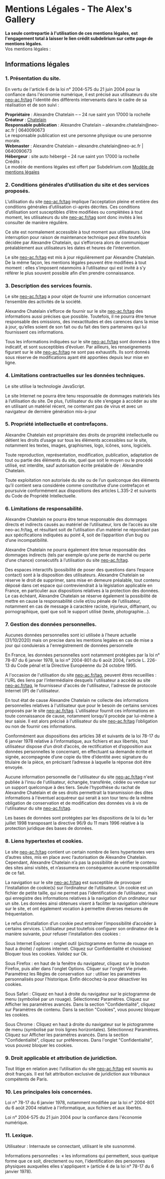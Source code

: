 
# Mentions Légales - The Alex's Gallery

<strong>La seule contrepartie à l'utilisation de ces mentions légales, est l'engagement total à laisser le lien crédit subdelirium sur cette page de mentions légales.</strong><br />
Vos mentions légales :
<h2>Informations légales</h2>
<h3>1. Présentation du site.</h3>
<p>En vertu de l'article 6 de la loi n° 2004-575 du 21 juin 2004 pour la confiance dans l'économie numérique, il est précisé aux utilisateurs du site <a href="http://neo-ac.fr/tag/">neo-ac.fr/tag</a> l'identité des différents intervenants dans le cadre de sa réalisation et de son suivi :</p>
<p><strong>Propriétaire</strong> : Alexandre Chatelain –  – 24 rue saint yon 17000 la rochelle<br />
<strong>Créateur</strong>  : <a href="n/a">Chatelain</a><br />
<strong>Responsable publication</strong> : Alexandre Chatelain – alexandre.chatelain@neo-ac.fr   |   0640090673<br />
Le responsable publication est une personne physique ou une personne morale.<br />
<strong>Webmaster</strong> : Alexandre Chatelain – alexandre.chatelain@neo-ac.fr   |   0640090673<br />
<strong>Hébergeur</strong> : site auto hébergé – 24 rue saint yon 17000 la rochelle<br />
Crédits : <br />
Le modèle de mentions légales est offert par Subdelirium.com <a target="_blank" href="https://www.subdelirium.com/generateur-de-mentions-legales/" alt="Modèle de mentions légales">Modèle de mentions légales</a></p>

<h3>2. Conditions générales d’utilisation du site et des services proposés.</h3>
<p>L’utilisation du site <a href="https://manta.neo-ac.fr/tag/">neo-ac.fr/tag</a> implique l’acceptation pleine et entière des conditions générales d’utilisation ci-après décrites. Ces conditions d’utilisation sont susceptibles d’être modifiées ou complétées à tout moment, les utilisateurs du site <a href="https://manta.neo-ac.fr/tag/">neo-ac.fr/tag</a> sont donc invités à les consulter de manière régulière.</p>
<p>Ce site est normalement accessible à tout moment aux utilisateurs. Une interruption pour raison de maintenance technique peut être toutefois décidée par Alexandre Chatelain, qui s’efforcera alors de communiquer préalablement aux utilisateurs les dates et heures de l’intervention.</p>
<p>Le site <a href="https://manta.neo-ac.fr/tag/">neo-ac.fr/tag</a> est mis à jour régulièrement par Alexandre Chatelain. De la même façon, les mentions légales peuvent être modifiées à tout moment : elles s’imposent néanmoins à l’utilisateur qui est invité à s’y référer le plus souvent possible afin d’en prendre connaissance.</p>
<h3>3. Description des services fournis.</h3>
<p>Le site <a href="https://manta.neo-ac.fr/tag/">neo-ac.fr/tag</a> a pour objet de fournir une information concernant l’ensemble des activités de la société.</p>
<p>Alexandre Chatelain s’efforce de fournir sur le site <a href="https://manta.neo-ac.fr/tag/">neo-ac.fr/tag</a> des informations aussi précises que possible. Toutefois, il ne pourra être tenue responsable des omissions, des inexactitudes et des carences dans la mise à jour, qu’elles soient de son fait ou du fait des tiers partenaires qui lui fournissent ces informations.</p>
<p>Tous les informations indiquées sur le site <a href="https://manta.neo-ac.fr/tag/">neo-ac.fr/tag</a> sont données à titre indicatif, et sont susceptibles d’évoluer. Par ailleurs, les renseignements figurant sur le site <a href="https://manta.neo-ac.fr/tag/">neo-ac.fr/tag</a> ne sont pas exhaustifs. Ils sont donnés sous réserve de modifications ayant été apportées depuis leur mise en ligne.</p>
<h3>4. Limitations contractuelles sur les données techniques.</h3>
<p>Le site utilise la technologie JavaScript.</p>
<p>Le site Internet ne pourra être tenu responsable de dommages matériels liés à l’utilisation du site. De plus, l’utilisateur du site s’engage à accéder au site en utilisant un matériel récent, ne contenant pas de virus et avec un navigateur de dernière génération mis-à-jour</p>
<h3>5. Propriété intellectuelle et contrefaçons.</h3>
<p>Alexandre Chatelain est propriétaire des droits de propriété intellectuelle ou détient les droits d’usage sur tous les éléments accessibles sur le site, notamment les textes, images, graphismes, logo, icônes, sons, logiciels.</p>
<p>Toute reproduction, représentation, modification, publication, adaptation de tout ou partie des éléments du site, quel que soit le moyen ou le procédé utilisé, est interdite, sauf autorisation écrite préalable de : Alexandre Chatelain.</p>
<p>Toute exploitation non autorisée du site ou de l’un quelconque des éléments qu’il contient sera considérée comme constitutive d’une contrefaçon et poursuivie conformément aux dispositions des articles L.335-2 et suivants du Code de Propriété Intellectuelle.</p>
<h3>6. Limitations de responsabilité.</h3>
<p>Alexandre Chatelain ne pourra être tenue responsable des dommages directs et indirects causés au matériel de l’utilisateur, lors de l’accès au site neo-ac.fr/tag, et résultant soit de l’utilisation d’un matériel ne répondant pas aux spécifications indiquées au point 4, soit de l’apparition d’un bug ou d’une incompatibilité.</p>
<p>Alexandre Chatelain ne pourra également être tenue responsable des dommages indirects (tels par exemple qu’une perte de marché ou perte d’une chance) consécutifs à l’utilisation du site <a href="http://neo-ac.fr/tag/">neo-ac.fr/tag</a>.</p>
<p>Des espaces interactifs (possibilité de poser des questions dans l’espace contact) sont à la disposition des utilisateurs. Alexandre Chatelain se réserve le droit de supprimer, sans mise en demeure préalable, tout contenu déposé dans cet espace qui contreviendrait à la législation applicable en France, en particulier aux dispositions relatives à la protection des données. Le cas échéant, Alexandre Chatelain se réserve également la possibilité de mettre en cause la responsabilité civile et/ou pénale de l’utilisateur, notamment en cas de message à caractère raciste, injurieux, diffamant, ou pornographique, quel que soit le support utilisé (texte, photographie…).</p>

<h3>7. Gestion des données personnelles.</h3>
<p>Aucunes données personnelles sont ici utilisée à l'heure actuelle (31/10/2020) mais on precise dans les mentions legales en cas de mise a jour qui conduierais
    a l'enregistrement de données personnelle
</p>
<p>En France, les données personnelles sont notamment protégées par la loi n° 78-87 du 6 janvier 1978, la loi n° 2004-801 du 6 août 2004, l'article L. 226-13 du Code pénal et la Directive Européenne du 24 octobre 1995.</p>
<p>A l'occasion de l'utilisation du site <a href="https://manta.neo-ac.fr/tag/">neo-ac.fr/tag</a>, peuvent êtres recueillies : l'URL des liens par l'intermédiaire desquels l'utilisateur a accédé au site <a href="https://manta.neo-ac.fr/tag/">neo-ac.fr/tag</a>, le fournisseur d'accès de l'utilisateur, l'adresse de protocole Internet (IP) de l'utilisateur.</p>
<p> En tout état de cause Alexandre Chatelain ne collecte des informations personnelles relatives à l'utilisateur que pour le besoin de certains services proposés par le site <a href="https://manta.neo-ac.fr/tag/">neo-ac.fr/tag</a>. L'utilisateur fournit ces informations en toute connaissance de cause, notamment lorsqu'il procède par lui-même à leur saisie. Il est alors précisé à l'utilisateur du site <a href="https://manta.neo-ac.fr/tag/">neo-ac.fr/tag</a> l’obligation ou non de fournir ces informations.</p>
<p>Conformément aux dispositions des articles 38 et suivants de la loi 78-17 du 6 janvier 1978 relative à l’informatique, aux fichiers et aux libertés, tout utilisateur dispose d’un droit d’accès, de rectification et d’opposition aux données personnelles le concernant, en effectuant sa demande écrite et signée, accompagnée d’une copie du titre d’identité avec signature du titulaire de la pièce, en précisant l’adresse à laquelle la réponse doit être envoyée.</p>
<p>Aucune information personnelle de l'utilisateur du site <a href="https://manta.neo-ac.fr/tag/">neo-ac.fr/tag</a> n'est publiée à l'insu de l'utilisateur, échangée, transférée, cédée ou vendue sur un support quelconque à des tiers. Seule l'hypothèse du rachat de Alexandre Chatelain et de ses droits permettrait la transmission des dites informations à l'éventuel acquéreur qui serait à son tour tenu de la même obligation de conservation et de modification des données vis à vis de l'utilisateur du site <a href="https://manta.neo-ac.fr/tag/">neo-ac.fr/tag</a>.</p>
<p>Les bases de données sont protégées par les dispositions de la loi du 1er juillet 1998 transposant la directive 96/9 du 11 mars 1996 relative à la protection juridique des bases de données.</p>
<h3>8. Liens hypertextes et cookies.</h3>
<p>Le site <a href="https://manta.neo-ac.fr/tag/">neo-ac.fr/tag</a> contient un certain nombre de liens hypertextes vers d’autres sites, mis en place avec l’autorisation de Alexandre Chatelain. Cependant, Alexandre Chatelain n’a pas la possibilité de vérifier le contenu des sites ainsi visités, et n’assumera en conséquence aucune responsabilité de ce fait.</p>
<p>La navigation sur le site <a href="https://manta.neo-ac.fr/tag/">neo-ac.fr/tag</a> est susceptible de provoquer l’installation de cookie(s) sur l’ordinateur de l’utilisateur. Un cookie est un fichier de petite taille, qui ne permet pas l’identification de l’utilisateur, mais qui enregistre des informations relatives à la navigation d’un ordinateur sur un site. Les données ainsi obtenues visent à faciliter la navigation ultérieure sur le site, et ont également vocation à permettre diverses mesures de fréquentation.</p>
<p>Le refus d’installation d’un cookie peut entraîner l’impossibilité d’accéder à certains services. L’utilisateur peut toutefois configurer son ordinateur de la manière suivante, pour refuser l’installation des cookies :</p>
<p>Sous Internet Explorer : onglet outil (pictogramme en forme de rouage en haut a droite) / options internet. Cliquez sur Confidentialité et choisissez Bloquer tous les cookies. Validez sur Ok.</p>
<p>Sous Firefox : en haut de la fenêtre du navigateur, cliquez sur le bouton Firefox, puis aller dans l'onglet Options. Cliquer sur l'onglet Vie privée.
 Paramétrez les Règles de conservation sur :  utiliser les paramètres personnalisés pour l'historique. Enfin décochez-la pour  désactiver les cookies.</p>
<p>Sous Safari : Cliquez en haut à droite du navigateur sur le pictogramme de menu (symbolisé par un rouage). Sélectionnez Paramètres. Cliquez sur Afficher les paramètres avancés. Dans la section "Confidentialité", cliquez sur Paramètres de contenu. Dans la section "Cookies", vous pouvez bloquer les cookies.</p>
<p>Sous Chrome : Cliquez en haut à droite du navigateur sur le pictogramme de menu (symbolisé par trois lignes horizontales). Sélectionnez Paramètres. Cliquez sur Afficher les paramètres avancés. Dans la section "Confidentialité", cliquez sur préférences.  Dans l'onglet "Confidentialité", vous pouvez bloquer les cookies.</p>

<h3>9. Droit applicable et attribution de juridiction.</h3>
<p>Tout litige en relation avec l’utilisation du site <a href="https://manta.neo-ac.fr/tag/">neo-ac.fr/tag</a> est soumis au droit français. Il est fait attribution exclusive de juridiction aux tribunaux compétents de Paris.</p>
<h3>10. Les principales lois concernées.</h3>
<p>Loi n° 78-17 du 6 janvier 1978, notamment modifiée par la loi n° 2004-801 du 6 août 2004 relative à l'informatique, aux fichiers et aux libertés.</p>
<p> Loi n° 2004-575 du 21 juin 2004 pour la confiance dans l'économie numérique.</p>
<h3>11. Lexique.</h3>
<p>Utilisateur : Internaute se connectant, utilisant le site susnommé.</p>
<p>Informations personnelles : « les informations qui permettent, sous quelque forme que ce soit, directement ou non, l'identification des personnes physiques auxquelles elles s'appliquent » (article 4 de la loi n° 78-17 du 6 janvier 1978).</p>